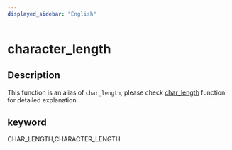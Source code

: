 ```yaml
---
displayed_sidebar: "English"
---
```


# character_length

## Description

This function is an alias of `char_length`, please check [char_length](../string-functions/char_length.md) function for detailed explanation.

## keyword

CHAR_LENGTH,CHARACTER_LENGTH
